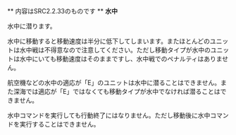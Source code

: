 ** 内容はSRC2.2.33のものです **
**水中**

水中に潜ります。

水中に移動すると移動速度は半分に低下してしまいます。またほとんどのユニットは水中戦は不得意なので注意してください。ただし移動タイプが水中のユニットは水中にいても移動速度はそのままですし、水中戦でのペナルティはありません。

航空機などの水中の適応が「E」のユニットは水中に潜ることはできません。また深海では適応が「E」ではなくても移動タイプが水中でなければ潜ることはできません。

水中コマンドを実行しても行動終了にはなりません。ただし移動後に水中コマンドを実行することはできません。
